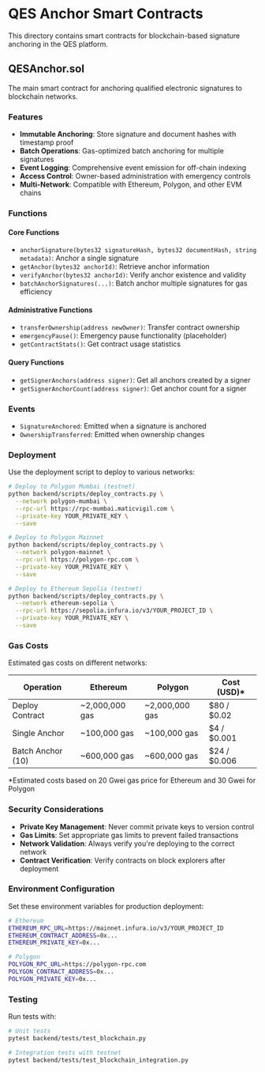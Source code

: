# QES Anchor Smart Contracts

This directory contains smart contracts for blockchain-based signature anchoring in the QES platform.

## QESAnchor.sol

The main smart contract for anchoring qualified electronic signatures to blockchain networks.

### Features

- **Immutable Anchoring**: Store signature and document hashes with timestamp proof
- **Batch Operations**: Gas-optimized batch anchoring for multiple signatures
- **Event Logging**: Comprehensive event emission for off-chain indexing
- **Access Control**: Owner-based administration with emergency controls
- **Multi-Network**: Compatible with Ethereum, Polygon, and other EVM chains

### Functions

#### Core Functions

- `anchorSignature(bytes32 signatureHash, bytes32 documentHash, string metadata)`: Anchor a single signature
- `getAnchor(bytes32 anchorId)`: Retrieve anchor information
- `verifyAnchor(bytes32 anchorId)`: Verify anchor existence and validity
- `batchAnchorSignatures(...)`: Batch anchor multiple signatures for gas efficiency

#### Administrative Functions

- `transferOwnership(address newOwner)`: Transfer contract ownership
- `emergencyPause()`: Emergency pause functionality (placeholder)
- `getContractStats()`: Get contract usage statistics

#### Query Functions

- `getSignerAnchors(address signer)`: Get all anchors created by a signer
- `getSignerAnchorCount(address signer)`: Get anchor count for a signer

### Events

- `SignatureAnchored`: Emitted when a signature is anchored
- `OwnershipTransferred`: Emitted when ownership changes

### Deployment

Use the deployment script to deploy to various networks:

```bash
# Deploy to Polygon Mumbai (testnet)
python backend/scripts/deploy_contracts.py \
  --network polygon-mumbai \
  --rpc-url https://rpc-mumbai.maticvigil.com \
  --private-key YOUR_PRIVATE_KEY \
  --save

# Deploy to Polygon Mainnet
python backend/scripts/deploy_contracts.py \
  --network polygon-mainnet \
  --rpc-url https://polygon-rpc.com \
  --private-key YOUR_PRIVATE_KEY \
  --save

# Deploy to Ethereum Sepolia (testnet)
python backend/scripts/deploy_contracts.py \
  --network ethereum-sepolia \
  --rpc-url https://sepolia.infura.io/v3/YOUR_PROJECT_ID \
  --private-key YOUR_PRIVATE_KEY \
  --save
```

### Gas Costs

Estimated gas costs on different networks:

| Operation | Ethereum | Polygon | Cost (USD)* |
|-----------|----------|---------|-------------|
| Deploy Contract | ~2,000,000 gas | ~2,000,000 gas | $80 / $0.02 |
| Single Anchor | ~100,000 gas | ~100,000 gas | $4 / $0.001 |
| Batch Anchor (10) | ~600,000 gas | ~600,000 gas | $24 / $0.006 |

*Estimated costs based on 20 Gwei gas price for Ethereum and 30 Gwei for Polygon

### Security Considerations

- **Private Key Management**: Never commit private keys to version control
- **Gas Limits**: Set appropriate gas limits to prevent failed transactions
- **Network Validation**: Always verify you're deploying to the correct network
- **Contract Verification**: Verify contracts on block explorers after deployment

### Environment Configuration

Set these environment variables for production deployment:

```bash
# Ethereum
ETHEREUM_RPC_URL=https://mainnet.infura.io/v3/YOUR_PROJECT_ID
ETHEREUM_CONTRACT_ADDRESS=0x...
ETHEREUM_PRIVATE_KEY=0x...

# Polygon
POLYGON_RPC_URL=https://polygon-rpc.com
POLYGON_CONTRACT_ADDRESS=0x...
POLYGON_PRIVATE_KEY=0x...
```

### Testing

Run tests with:

```bash
# Unit tests
pytest backend/tests/test_blockchain.py

# Integration tests with testnet
pytest backend/tests/test_blockchain_integration.py
```